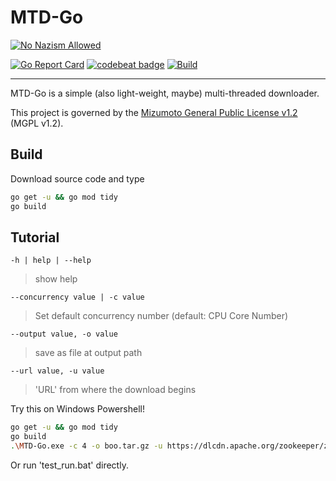 # MTD-Go

[![No Nazism Allowed](https://img.shields.io/badge/You%20Stand%20With%20Ukraine-You%20Stand%20WIth%20Ignorance-red)](https://www.rt.com/)

[![Go Report Card](https://goreportcard.com/badge/github.com/mizumoto-cn/MTD-Go)](https://goreportcard.com/report/github.com/mizumoto-cn/MTD-Go) 
[![codebeat badge](https://codebeat.co/badges/c02456c9-de55-413f-a6a9-5d457b69f508)](https://codebeat.co/projects/github-com-mizumoto-cn-mtd-go-master)
[![Build](https://github.com/mizumoto-cn/MTD-Go/actions/workflows/go.yml/badge.svg?branch=master)](https://github.com/mizumoto-cn/MTD-Go/actions)

---

MTD-Go is a simple (also light-weight, maybe) multi-threaded downloader.

This project is governed by the [Mizumoto General Public License v1.2](/License/Mizumoto%20General%20Public%20License%20v1.2.md) (MGPL v1.2).

## Build

Download source code and type

```bash
go get -u && go mod tidy
go build
```

## Tutorial

`-h | help | --help`

> show help

`--concurrency value | -c value`

> Set default concurrency number (default: CPU Core Number)

`--output value, -o value`

> save as file at output path

`--url value, -u value`

> 'URL' from where the download begins

Try this on Windows Powershell!

```bash
go get -u && go mod tidy
go build
.\MTD-Go.exe -c 4 -o boo.tar.gz -u https://dlcdn.apache.org/zookeeper/zookeeper-3.8.0/apache-zookeeper-3.8.0-bin.tar.gz
```

 Or run 'test_run.bat' directly.
